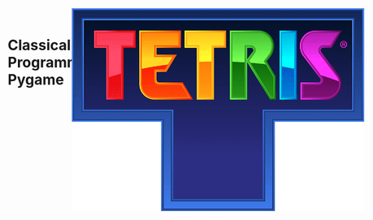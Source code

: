<img src="materials/pngwing.com.png" height="400" style="position: absolute; right: 30px;"><br>
# Classical Game Tetris in Python Programming Language Using Pygame